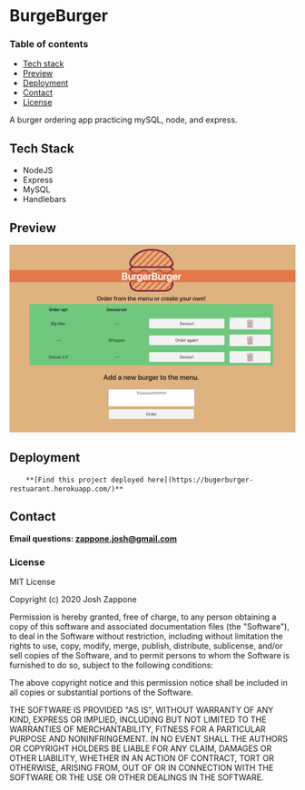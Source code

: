 # BurgeBurger
### Table of contents
* [Tech stack](#tech-stack)
* [Preview](#preview)
* [Deployment](#deployment)
* [Contact](#contact)
* [License](#license)

A burger ordering app practicing mySQL, node, and express.

## Tech Stack
* NodeJS
* Express
* MySQL
* Handlebars

## Preview
![screenshot](demo/img1.png)


## Deployment
        **[Find this project deployed here](https://bugerburger-restuarant.herokuapp.com/)**
        

## Contact
**Email questions: [zappone.josh@gmail.com](mailto:zappone.josh@gmail.com)**

### License
MIT License

Copyright (c) 2020 Josh Zappone

Permission is hereby granted, free of charge, to any person obtaining a copy
of this software and associated documentation files (the "Software"), to deal
in the Software without restriction, including without limitation the rights
to use, copy, modify, merge, publish, distribute, sublicense, and/or sell
copies of the Software, and to permit persons to whom the Software is
furnished to do so, subject to the following conditions:

The above copyright notice and this permission notice shall be included in all
copies or substantial portions of the Software.

THE SOFTWARE IS PROVIDED "AS IS", WITHOUT WARRANTY OF ANY KIND, EXPRESS OR
IMPLIED, INCLUDING BUT NOT LIMITED TO THE WARRANTIES OF MERCHANTABILITY,
FITNESS FOR A PARTICULAR PURPOSE AND NONINFRINGEMENT. IN NO EVENT SHALL THE
AUTHORS OR COPYRIGHT HOLDERS BE LIABLE FOR ANY CLAIM, DAMAGES OR OTHER
LIABILITY, WHETHER IN AN ACTION OF CONTRACT, TORT OR OTHERWISE, ARISING FROM,
OUT OF OR IN CONNECTION WITH THE SOFTWARE OR THE USE OR OTHER DEALINGS IN THE
SOFTWARE.
